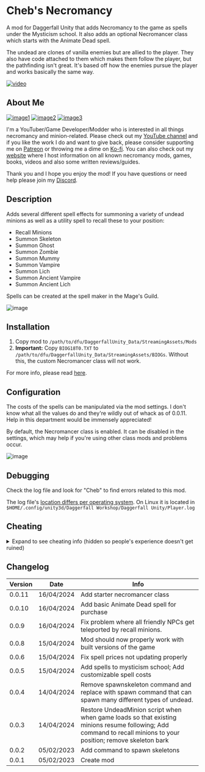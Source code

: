 # Cheb's Necromancy

A mod for Daggerfall Unity that adds Necromancy to the game as spells under the Mysticism school. It also adds an optional Necromancer class which starts with the Animate Dead spell.

The undead are clones of vanilla enemies but are allied to the player. They also have code attached to them which makes them follow the player, but the pathfinding isn't great. It's based off how the enemies pursue the player and works basically the same way.

[![video](https://img.youtube.com/vi/pf2PREe3q1E/0.jpg)](https://www.youtube.com/watch?v=pf2PREe3q1E)

##  About Me

[![image1](https://imgur.com/Fahi6sP.png)](https://necrobase.chebgonaz.com)
[![image2](https://imgur.com/X18OyQs.png)](https://www.patreon.com/chebgonaz?fan_landing=true)
[![image3](https://imgur.com/4e64jQ8.png)](https://ko-fi.com/chebgonaz)

I'm a YouTuber/Game Developer/Modder who is interested in all things necromancy and minion-related. Please check out my [YouTube channel](https://www.youtube.com/channel/UCPlZ1XnekiJxKymXbXyvkCg) and if you like the work I do and want to give back, please consider supporting me on [Patreon](https://www.patreon.com/chebgonaz?fan_landing=true) or throwing me a dime on [Ko-fi](https://ko-fi.com/chebgonaz). You can also check out my [website](https://necrobase.chebgonaz.com) where I host information on all known necromancy mods, games, books, videos and also some written reviews/guides.

Thank you and I hope you enjoy the mod! If you have questions or need help please join my [Discord](https://discord.com/invite/EB96ASQ).

## Description

Adds several different spell effects for summoning a variety of undead minions as well as a utility spell to recall these to your position:

- Recall Minions
- Summon Skeleton
- Summon Ghost
- Summon Zombie
- Summon Mummy
- Summon Vampire
- Summon Lich
- Summon Ancient Vampire
- Summon Ancient Lich

Spells can be created at the spell maker in the Mage's Guild.

![image](https://github.com/jpw1991/daggerfall-chebs-necromancy/assets/13718599/d6377ecd-f057-4e6d-8dca-a7f74160ba02)

## Installation

1. Copy mod to `/path/to/dfu/DaggerfallUnity_Data/StreamingAssets/Mods`
2. **Important:** Copy `BIOG18T0.TXT` to `/path/to/dfu/DaggerfallUnity_Data/StreamingAssets/BIOGs`. Without this, the custom Necromancer class will not work.

For more info, please read [here](https://www.dfworkshop.net/projects/daggerfall-unity/modding/#installation).

## Configuration

The costs of the spells can be manipulated via the mod settings. I don't know what all the values do and they're wildly out of whack as of 0.0.11. Help in this department would be immensely appreciated!

By default, the Necromancer class is enabled. It can be disabled in the settings, which may help if you're using other class mods and problems occur.

![image](https://github.com/jpw1991/daggerfall-chebs-necromancy/assets/13718599/1822a5ee-8ed0-40b4-bb42-392a7c36bad1)

## Debugging

Check the log file and look for "Cheb" to find errors related to this mod.

The log file's [location differs per operating system](https://docs.unity3d.com/Manual/LogFiles.html). On Linux it is located in `$HOME/.config/unity3d/Daggerfall Workshop/Daggerfall Unity/Player.log`

## Cheating

<details>
<summary>Expand to see cheating info (hidden so people's experience doesn't get ruined)</summary>

The spell effects have a backend which can be triggered by console commands:

- Press `~` to open the console
- Type `help spawn` to read the options, then spawn a minion in
  - `spawn skeleton` will spawn a skeletal warrior
  - `spawn vampire` will spawn a vampire, etc.
- Type `recallminions` to bring the undead to your position if they get stuck or lost

</details>

## Changelog

Version | Date       | Info
--- |------------| ---
0.0.11 | 16/04/2024 | Add starter necromancer class
0.0.10 | 16/04/2024 | Add basic Animate Dead spell for purchase
0.0.9 | 16/04/2024 | Fix problem where all friendly NPCs get teleported by recall minions.
0.0.8 | 15/04/2024 | Mod should now properly work with built versions of the game
0.0.6 | 15/04/2024 | Fix spell prices not updating properly
0.0.5 | 15/04/2024 | Add spells to mysticism school; Add customizable spell costs
0.0.4 | 14/04/2024 | Remove spawnskeleton command and replace with spawn command that can spawn many different types of undead.
0.0.3 | 14/04/2024 | Restore UndeadMinion script when when game loads so that existing minions resume following; Add command to recall minions to your position; remove skeleton bark
0.0.2 | 05/02/2023 | Add command to spawn skeletons
0.0.1 | 05/02/2023 | Create mod
